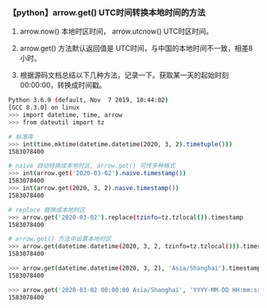 ### 【python】arrow.get() UTC时间转换本地时间的方法
1. arrow.now() 本地时区时间， arrow.utcnow() UTC时区时间。

2. arrow.get() 方法默认返回值是 UTC时间，与中国的本地时间不一致，相差8小时。

3. 根据源码文档总结以下几种方法，记录一下。获取某一天的起始时刻 00:00:00，转换成时间戳。

```bash
Python 3.6.9 (default, Nov  7 2019, 10:44:02) 
[GCC 8.3.0] on linux
>>> import datetime, time, arrow
>>> from dateutil import tz

# 标准库
>>> int(time.mktime(datetime.datetime(2020, 3, 2).timetuple()))
1583078400

# naive 自动转换成本地时区, arrow.get() 可传多种格式
>>> int(arrow.get('2020-03-02').naive.timestamp())
1583078400
>>> int(arrow.get(2020, 3, 2).naive.timestamp())
1583078400

# replace 替换成本地时区
>>> arrow.get('2020-03-02').replace(tzinfo=tz.tzlocal()).timestamp
1583078400

# arrow.get() 方法中设置本地时区
>>> arrow.get(datetime.datetime(2020, 3, 2, tzinfo=tz.tzlocal())).timestamp
1583078400

>>> arrow.get(datetime.datetime(2020, 3, 2), 'Asia/Shanghai').timestamp
1583078400

>>> arrow.get('2020-03-02 00:00:00 Asia/Shanghai', 'YYYY-MM-DD HH:mm:ss ZZZ').timestamp
1583078400
```
